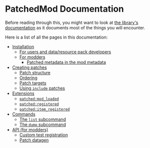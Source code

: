 # PatchedMod Documentation

Before reading through this, you might want to look at [the library's documentation](https://github.com/EnderTurret/Patched/blob/main/docs/index.md) as it documents most of the things you will encounter.

Here is a list of all the pages in this documentation:
* [Installation](installation.md)
	* [For users and data/resource pack developers](installation.md#for-users-and-data-resource-pack-developers)
	* [For modders](installation.md#for-modders)
		* [Patched metadata in the mod metadata](installation.md#patched-metadata-in-the-mod-metadata)
* [Creating patches](creating_patches.md)
	* [Patch structure](creating_patches.md#patch-structure)
	* [Ordering](creating_patches.md#ordering)
	* [Patch targets](creating_patches.md#patch-targets)
	* [Using `include` patches](creating_patches.md#using-include-patches)
* [Extensions](extensions.md)
	* [`patched:mod_loaded`](extensions.md#patchedmod_loaded)
	* [`patched:registered`](extensions.md#patchedregistered)
	* [`patched:item_registered`](extensions.md#patcheditem_registered)
* [Commands](commands.md)
	* [The `list` subcommand](commands.md#the-list-subcommand)
	* [The `dump` subcommand](commands.md#the-dump-subcommand)
* [API (for modders)](api.md)
	* [Custom test registration](api.md#custom-test-registration)
	* [Patch datagen](api.md#patch-datagen)